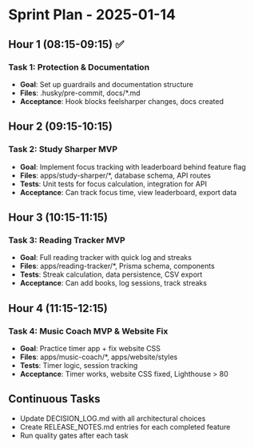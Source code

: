 # Sprint Plan - 2025-01-14

## Hour 1 (08:15-09:15) ✅
### Task 1: Protection & Documentation
- **Goal**: Set up guardrails and documentation structure
- **Files**: .husky/pre-commit, docs/*.md
- **Acceptance**: Hook blocks feelsharper changes, docs created

## Hour 2 (09:15-10:15) 
### Task 2: Study Sharper MVP
- **Goal**: Implement focus tracking with leaderboard behind feature flag
- **Files**: apps/study-sharper/*, database schema, API routes
- **Tests**: Unit tests for focus calculation, integration for API
- **Acceptance**: Can track focus time, view leaderboard, export data

## Hour 3 (10:15-11:15)
### Task 3: Reading Tracker MVP
- **Goal**: Full reading tracker with quick log and streaks
- **Files**: apps/reading-tracker/*, Prisma schema, components
- **Tests**: Streak calculation, data persistence, CSV export
- **Acceptance**: Can add books, log sessions, track streaks

## Hour 4 (11:15-12:15)
### Task 4: Music Coach MVP & Website Fix
- **Goal**: Practice timer app + fix website CSS
- **Files**: apps/music-coach/*, apps/website/styles
- **Tests**: Timer logic, session tracking
- **Acceptance**: Timer works, website CSS fixed, Lighthouse > 80

## Continuous Tasks
- Update DECISION_LOG.md with all architectural choices
- Create RELEASE_NOTES.md entries for each completed feature
- Run quality gates after each task